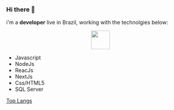 ### Hi there 👋

i'm a **developer** live in Brazil, working with the technolgies below:

<p align="center">
  <img width="50px" src="https://img.shields.io/static/v1?label=JS&message=Javascript&color=F7DF1E&style=for-the-badge=JavaScript"/>
</p>




- Javascript
- NodeJs
- ReacJs
- NextJs
- Css/HTML5
- SQL Server


[Top Langs](https://github-readme-stats.vercel.app/api/top-langs/?username=rafcez&theme=tokyonight)

